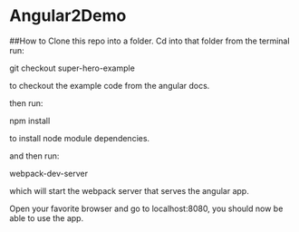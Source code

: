# Angular2Demo

##How to
Clone this repo into a folder. Cd into that folder from the terminal run:

  git checkout super-hero-example

to checkout the example code from the angular docs.

then run:
  
  npm install

to install node module dependencies.

and then run:

  webpack-dev-server
  
which will start the webpack server that serves the angular app.
  
Open your favorite browser and go to localhost:8080, you should now be able to use the app.
